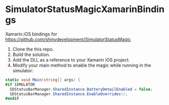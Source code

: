 # SimulatorStatusMagicXamarinBindings
Xamarin.iOS bindings for https://github.com/shinydevelopment/SimulatorStatusMagic


1. Clone the this repo.
2. Build the solution.
3. Add the DLL as a reference to your Xamarin iOS project.
4. Modify your main method to enable the magic while running in the simulator:

```csharp
static void Main(string[] args) {
#if SIMULATOR
  SDStatusBarManager.SharedInstance.BatteryDetailEnabled = false;
  SDStatusBarManager.SharedInstance.EnableOverrides();
#endif
```
